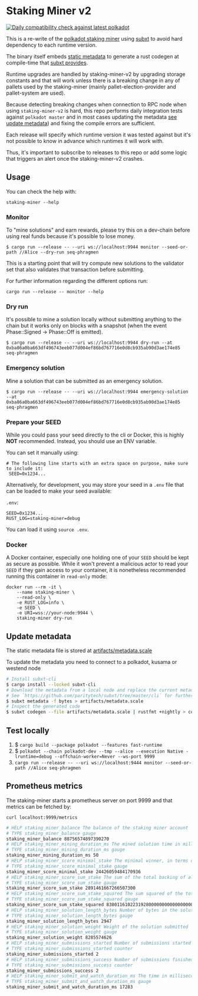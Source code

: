 # Staking Miner v2

[![Daily compatibility check against latest polkadot](https://github.com/paritytech/staking-miner-v2/actions/workflows/nightly.yml/badge.svg)](https://github.com/paritytech/staking-miner-v2/actions/workflows/nightly.yml)

This is a re-write of the [polkadot staking miner](https://github.com/paritytech/polkadot/tree/master/utils/staking-miner) using [subxt](https://github.com/paritytech/subxt) to avoid hard dependency to each runtime version.

The binary itself embeds [static metadata](./artifacts/metadata.scale) to generate a rust codegen at compile-time that [subxt provides](https://github.com/paritytech/subxt).

Runtime upgrades are handled by staking-miner-v2 by upgrading storage constants and that will work unless there is a breaking change in any of pallets used by the staking-miner (mainly pallet-election-provider and pallet-system are used).

Because detecting breaking changes when connection to RPC node when using `staking-miner-v2` is hard, this repo performs daily integration tests against `polkadot master` and in most cases updating the metadata [see update metadata](#update-metadata)) and fixing the compile errors are sufficient.

Each release will specify which runtime version it was tested against but
it's not possible to know in advance which runtimes it will work with.

Thus, it's important to subscribe to releases to this repo or add some logic that triggers an alert once the staking-miner-v2 crashes.

## Usage

You can check the help with:

```
staking-miner --help
```

### Monitor

To "mine solutions" and earn rewards, please try this on a dev-chain before using real funds because it's possible to lose money.

`$ cargo run --release -- --uri ws://localhost:9944 monitor --seed-or-path //Alice --dry-run seq-phragmen`

This is a starting point that will try compute new solutions to the validator set that also validates that
transaction before submitting.

For further information regarding the different options run:

`cargo run --release -- monitor --help`

### Dry run

It's possible to mine a solution locally without submitting anything to the chain but
it works only on blocks with a snapshot (when the event Phase::Signed → Phase::Off is emitted).

`$ cargo run --release -- --uri ws://localhost:9944 dry-run --at 0xba86a0ba663df496743eeb077d004ef86bd767716e0d8cb935ab90d3ae174e85 seq-phragmen`

### Emergency solution

Mine a solution that can be submitted as an emergency solution.

`$ cargo run --release -- --uri ws://localhost:9944 emergency-solution --at 0xba86a0ba663df496743eeb077d004ef86bd767716e0d8cb935ab90d3ae174e85 seq-phragmen`

### Prepare your SEED

While you could pass your seed directly to the cli or Docker, this is highly **NOT** recommended. Instead, you should use an ENV variable.

You can set it manually using:
```
# The following line starts with an extra space on purpose, make sure to include it:
 SEED=0x1234...
```

Alternatively, for development, you may store your seed in a `.env` file that can be loaded to make your seed available:

`.env`:
```
SEED=0x1234...
RUST_LOG=staking-miner=debug
```
You can load it using `source .env`.

### Docker

A Docker container, especially one holding one of your `SEED` should be kept as secure as possible.
While it won't prevent a malicious actor to read your `SEED` if they gain access to your container, it is nonetheless recommended running this container in `read-only` mode:

```
docker run --rm -it \
    --name staking-miner \
    --read-only \
    -e RUST_LOG=info \
    -e SEED \
    -e URI=wss://your-node:9944 \
    staking-miner dry-run
```

## Update metadata

The static metadata file is stored at [artifacts/metadata.scale](artifacts/metadata.scale)

To update the metadata you need to connect to a polkadot, kusama or westend node

```bash
# Install subxt-cli
$ cargo install --locked subxt-cli
# Download the metadata from a local node and replace the current metadata
# See `https://github.com/paritytech/subxt/tree/master/cli` for further documentation of the `subxt-cli` tool.
$ subxt metadata -f bytes > artifacts/metadata.scale
# Inspect the generated code
$ subxt codegen --file artifacts/metadata.scale | rustfmt +nightly > code.rs
```

## Test locally

1. $ `cargo build --package polkadot --features fast-runtime`
2. $ `polkadot --chain polkadot-dev --tmp --alice --execution Native -lruntime=debug --offchain-worker=Never --ws-port 9999`
3. `cargo run --release -- --uri ws://localhost:9444 monitor --seed-or-path //Alice seq-phragmen`

## Prometheus metrics

The staking-miner starts a prometheus server on port 9999 and that metrics can be fetched by:

`curl localhost:9999/metrics`


```bash
# HELP staking_miner_balance The balance of the staking miner account
# TYPE staking_miner_balance gauge
staking_miner_balance 88756574897390270
# HELP staking_miner_mining_duration_ms The mined solution time in milliseconds.
# TYPE staking_miner_mining_duration_ms gauge
staking_miner_mining_duration_ms 50
# HELP staking_miner_score_minimal_stake The minimal winner, in terms of total backing stake
# TYPE staking_miner_score_minimal_stake gauge
staking_miner_score_minimal_stake 24426059484170936
# HELP staking_miner_score_sum_stake The sum of the total backing of all winners
# TYPE staking_miner_score_sum_stake gauge
staking_miner_score_sum_stake 2891461667266507300
# HELP staking_miner_score_sum_stake_squared The sum squared of the total backing of all winners, aka. the variance.
# TYPE staking_miner_score_sum_stake_squared gauge
staking_miner_score_sum_stake_squared 83801161022319280000000000000000000
# HELP staking_miner_solution_length_bytes Number of bytes in the solution submitted
# TYPE staking_miner_solution_length_bytes gauge
staking_miner_solution_length_bytes 2947
# HELP staking_miner_solution_weight Weight of the solution submitted
# TYPE staking_miner_solution_weight gauge
staking_miner_solution_weight 8285574626
# HELP staking_miner_submissions_started Number of submissions started
# TYPE staking_miner_submissions_started counter
staking_miner_submissions_started 2
# HELP staking_miner_submissions_success Number of submissions finished successfully
# TYPE staking_miner_submissions_success counter
staking_miner_submissions_success 2
# HELP staking_miner_submit_and_watch_duration_ms The time in milliseconds it took to submit the solution to chain and to be included in block
# TYPE staking_miner_submit_and_watch_duration_ms gauge
staking_miner_submit_and_watch_duration_ms 17283

```